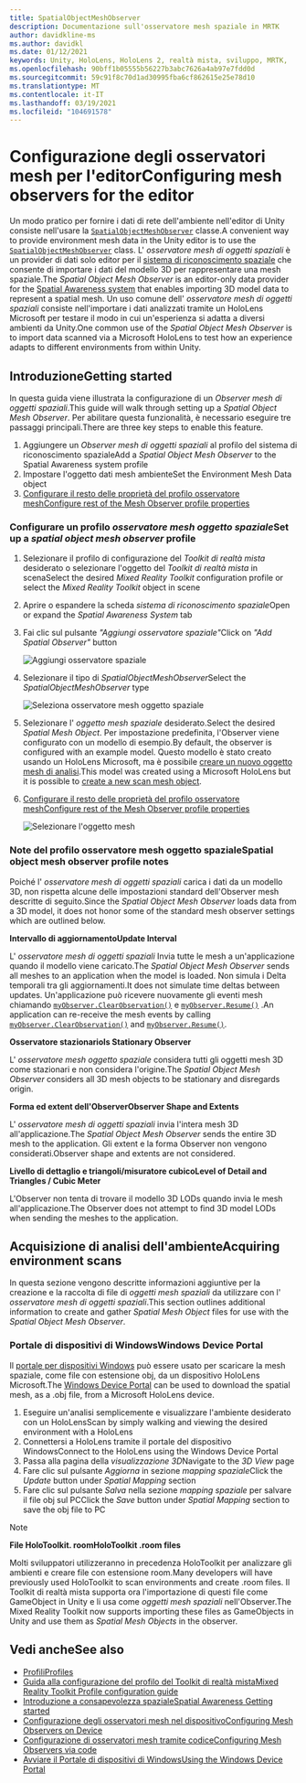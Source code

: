 ```yaml
---
title: SpatialObjectMeshObserver
description: Documentazione sull'osservatore mesh spaziale in MRTK
author: davidkline-ms
ms.author: davidkl
ms.date: 01/12/2021
keywords: Unity, HoloLens, HoloLens 2, realtà mista, sviluppo, MRTK,
ms.openlocfilehash: 90bff1b05555b56227b3abc7626a4ab97e7fdd0d
ms.sourcegitcommit: 59c91f8c70d1ad30995fba6cf862615e25e78d10
ms.translationtype: MT
ms.contentlocale: it-IT
ms.lasthandoff: 03/19/2021
ms.locfileid: "104691578"
---
```

# <a name="configuring-mesh-observers-for-the-editor"></a><span data-ttu-id="f2163-104">Configurazione degli osservatori mesh per l'editor</span><span class="sxs-lookup"><span data-stu-id="f2163-104">Configuring mesh observers for the editor</span></span>

<span data-ttu-id="f2163-105">Un modo pratico per fornire i dati di rete dell'ambiente nell'editor di Unity consiste nell'usare la [`SpatialObjectMeshObserver`](xref:Microsoft.MixedReality.Toolkit.SpatialObjectMeshObserver.SpatialObjectMeshObserver) classe.</span><span class="sxs-lookup"><span data-stu-id="f2163-105">A convenient way to provide environment mesh data in the Unity editor is to use the [`SpatialObjectMeshObserver`](xref:Microsoft.MixedReality.Toolkit.SpatialObjectMeshObserver.SpatialObjectMeshObserver) class.</span></span> <span data-ttu-id="f2163-106">L' *osservatore mesh di oggetti spaziali* è un provider di dati solo editor per il [sistema di riconoscimento spaziale](SpatialAwarenessGettingStarted.md) che consente di importare i dati del modello 3D per rappresentare una mesh spaziale.</span><span class="sxs-lookup"><span data-stu-id="f2163-106">The *Spatial Object Mesh Observer* is an editor-only data provider for the [Spatial Awareness system](SpatialAwarenessGettingStarted.md) that enables importing 3D model data to represent a spatial mesh.</span></span> <span data-ttu-id="f2163-107">Un uso comune dell' *osservatore mesh di oggetti spaziali* consiste nell'importare i dati analizzati tramite un HoloLens Microsoft per testare il modo in cui un'esperienza si adatta a diversi ambienti da Unity.</span><span class="sxs-lookup"><span data-stu-id="f2163-107">One common use of the *Spatial Object Mesh Observer* is to import data scanned via a Microsoft HoloLens to test how an experience adapts to different environments from within Unity.</span></span>

## <a name="getting-started"></a><span data-ttu-id="f2163-108">Introduzione</span><span class="sxs-lookup"><span data-stu-id="f2163-108">Getting started</span></span>

<span data-ttu-id="f2163-109">In questa guida viene illustrata la configurazione di un *Observer mesh di oggetti spaziali*.</span><span class="sxs-lookup"><span data-stu-id="f2163-109">This guide will walk through setting up a *Spatial Object Mesh Observer*.</span></span> <span data-ttu-id="f2163-110">Per abilitare questa funzionalità, è necessario eseguire tre passaggi principali.</span><span class="sxs-lookup"><span data-stu-id="f2163-110">There are three key steps to enable this feature.</span></span>

1. <span data-ttu-id="f2163-111">Aggiungere un *Observer mesh di oggetti spaziali* al profilo del sistema di riconoscimento spaziale</span><span class="sxs-lookup"><span data-stu-id="f2163-111">Add a *Spatial Object Mesh Observer* to the Spatial Awareness system profile</span></span>
1. <span data-ttu-id="f2163-112">Impostare l'oggetto dati mesh ambiente</span><span class="sxs-lookup"><span data-stu-id="f2163-112">Set the Environment Mesh Data object</span></span>
1. [<span data-ttu-id="f2163-113">Configurare il resto delle proprietà del profilo osservatore mesh</span><span class="sxs-lookup"><span data-stu-id="f2163-113">Configure rest of the Mesh Observer profile properties</span></span>](ConfiguringSpatialAwarenessMeshObserver.md)

### <a name="set-up-a-spatial-object-mesh-observer-profile"></a><span data-ttu-id="f2163-114">Configurare un profilo *osservatore mesh oggetto spaziale*</span><span class="sxs-lookup"><span data-stu-id="f2163-114">Set up a *spatial object mesh observer* profile</span></span>

1. <span data-ttu-id="f2163-115">Selezionare il profilo di configurazione del *Toolkit di realtà mista* desiderato o selezionare l'oggetto del *Toolkit di realtà mista* in scena</span><span class="sxs-lookup"><span data-stu-id="f2163-115">Select the desired *Mixed Reality Toolkit* configuration profile or select the *Mixed Reality Toolkit* object in scene</span></span>
1. <span data-ttu-id="f2163-116">Aprire o espandere la scheda *sistema di riconoscimento spaziale*</span><span class="sxs-lookup"><span data-stu-id="f2163-116">Open or expand the *Spatial Awareness System* tab</span></span>
1. <span data-ttu-id="f2163-117">Fai clic sul pulsante *"Aggiungi osservatore spaziale"*</span><span class="sxs-lookup"><span data-stu-id="f2163-117">Click on *"Add Spatial Observer"* button</span></span>

    ![Aggiungi osservatore spaziale](../images/spatial-awareness/AddObserver.png)

1. <span data-ttu-id="f2163-119">Selezionare il tipo di *SpatialObjectMeshObserver*</span><span class="sxs-lookup"><span data-stu-id="f2163-119">Select the *SpatialObjectMeshObserver* type</span></span>

    ![Seleziona osservatore mesh oggetto spaziale](../images/spatial-awareness/SelectObjectObserver.png)

1. <span data-ttu-id="f2163-121">Selezionare l' *oggetto mesh spaziale* desiderato.</span><span class="sxs-lookup"><span data-stu-id="f2163-121">Select the desired *Spatial Mesh Object*.</span></span> <span data-ttu-id="f2163-122">Per impostazione predefinita, l'Observer viene configurato con un modello di esempio.</span><span class="sxs-lookup"><span data-stu-id="f2163-122">By default, the observer is configured with an example model.</span></span> <span data-ttu-id="f2163-123">Questo modello è stato creato usando un HoloLens Microsoft, ma è possibile [creare un nuovo oggetto mesh di analisi](#acquiring-environment-scans).</span><span class="sxs-lookup"><span data-stu-id="f2163-123">This model was created using a Microsoft HoloLens but it is possible to [create a new scan mesh object](#acquiring-environment-scans).</span></span>
1. [<span data-ttu-id="f2163-124">Configurare il resto delle proprietà del profilo osservatore mesh</span><span class="sxs-lookup"><span data-stu-id="f2163-124">Configure rest of the Mesh Observer profile properties</span></span>](ConfiguringSpatialAwarenessMeshObserver.md)

    ![Selezionare l'oggetto mesh](../images/spatial-awareness/ObjectObserverProfile.png)

### <a name="spatial-object-mesh-observer-profile-notes"></a><span data-ttu-id="f2163-126">Note del profilo osservatore mesh oggetto spaziale</span><span class="sxs-lookup"><span data-stu-id="f2163-126">Spatial object mesh observer profile notes</span></span>

<span data-ttu-id="f2163-127">Poiché l' *osservatore mesh di oggetti spaziali* carica i dati da un modello 3D, non rispetta alcune delle impostazioni standard dell'Observer mesh descritte di seguito.</span><span class="sxs-lookup"><span data-stu-id="f2163-127">Since the *Spatial Object Mesh Observer* loads data from a 3D model, it does not honor some of the standard mesh observer settings which are outlined below.</span></span>

<span data-ttu-id="f2163-128">**Intervallo di aggiornamento**</span><span class="sxs-lookup"><span data-stu-id="f2163-128">**Update Interval**</span></span>

<span data-ttu-id="f2163-129">L'  *osservatore mesh di oggetti spaziali* Invia tutte le mesh a un'applicazione quando il modello viene caricato.</span><span class="sxs-lookup"><span data-stu-id="f2163-129">The  *Spatial Object Mesh Observer* sends all meshes to an application when the model is loaded.</span></span> <span data-ttu-id="f2163-130">Non simula i Delta temporali tra gli aggiornamenti.</span><span class="sxs-lookup"><span data-stu-id="f2163-130">It does not simulate time deltas between updates.</span></span> <span data-ttu-id="f2163-131">Un'applicazione può ricevere nuovamente gli eventi mesh chiamando [`myObserver.ClearObservation()`](xref:Microsoft.MixedReality.Toolkit.SpatialAwareness.IMixedRealitySpatialAwarenessObserver.ClearObservations) e [`myObserver.Resume()`](xref:Microsoft.MixedReality.Toolkit.SpatialAwareness.IMixedRealitySpatialAwarenessObserver.Resume) .</span><span class="sxs-lookup"><span data-stu-id="f2163-131">An application can re-receive the mesh events by calling [`myObserver.ClearObservation()`](xref:Microsoft.MixedReality.Toolkit.SpatialAwareness.IMixedRealitySpatialAwarenessObserver.ClearObservations) and [`myObserver.Resume()`](xref:Microsoft.MixedReality.Toolkit.SpatialAwareness.IMixedRealitySpatialAwarenessObserver.Resume).</span></span>

<span data-ttu-id="f2163-132">**Osservatore stazionario**</span><span class="sxs-lookup"><span data-stu-id="f2163-132">**Is Stationary Observer**</span></span>

<span data-ttu-id="f2163-133">L' *osservatore mesh oggetto spaziale* considera tutti gli oggetti mesh 3D come stazionari e non considera l'origine.</span><span class="sxs-lookup"><span data-stu-id="f2163-133">The *Spatial Object Mesh Observer* considers all 3D mesh objects to be stationary and disregards origin.</span></span>

<span data-ttu-id="f2163-134">**Forma ed extent dell'Observer**</span><span class="sxs-lookup"><span data-stu-id="f2163-134">**Observer Shape and Extents**</span></span>

<span data-ttu-id="f2163-135">L'  *osservatore mesh di oggetti spaziali* invia l'intera mesh 3D all'applicazione.</span><span class="sxs-lookup"><span data-stu-id="f2163-135">The  *Spatial Object Mesh Observer* sends the entire 3D mesh to the application.</span></span> <span data-ttu-id="f2163-136">Gli extent e la forma Observer non vengono considerati.</span><span class="sxs-lookup"><span data-stu-id="f2163-136">Observer shape and extents are not considered.</span></span>

<span data-ttu-id="f2163-137">**Livello di dettaglio e triangoli/misuratore cubico**</span><span class="sxs-lookup"><span data-stu-id="f2163-137">**Level of Detail and Triangles / Cubic Meter**</span></span>

<span data-ttu-id="f2163-138">L'Observer non tenta di trovare il modello 3D LODs quando invia le mesh all'applicazione.</span><span class="sxs-lookup"><span data-stu-id="f2163-138">The Observer does not attempt to find 3D model LODs when sending the meshes to the application.</span></span>

## <a name="acquiring-environment-scans"></a><span data-ttu-id="f2163-139">Acquisizione di analisi dell'ambiente</span><span class="sxs-lookup"><span data-stu-id="f2163-139">Acquiring environment scans</span></span>

<span data-ttu-id="f2163-140">In questa sezione vengono descritte informazioni aggiuntive per la creazione e la raccolta di file di *oggetti mesh spaziali* da utilizzare con l' *osservatore mesh di oggetti spaziali*.</span><span class="sxs-lookup"><span data-stu-id="f2163-140">This section outlines additional information to create and gather *Spatial Mesh Object* files for use with the *Spatial Object Mesh Observer*.</span></span>

### <a name="windows-device-portal"></a><span data-ttu-id="f2163-141">Portale di dispositivi di Windows</span><span class="sxs-lookup"><span data-stu-id="f2163-141">Windows Device Portal</span></span>

<span data-ttu-id="f2163-142">Il [portale per dispositivi Windows](https://docs.microsoft.com/windows/mixed-reality/using-the-windows-device-portal) può essere usato per scaricare la mesh spaziale, come file con estensione obj, da un dispositivo HoloLens Microsoft.</span><span class="sxs-lookup"><span data-stu-id="f2163-142">The [Windows Device Portal](https://docs.microsoft.com/windows/mixed-reality/using-the-windows-device-portal) can be used to download the spatial mesh, as a .obj file, from a Microsoft HoloLens device.</span></span>

1. <span data-ttu-id="f2163-143">Eseguire un'analisi semplicemente e visualizzare l'ambiente desiderato con un HoloLens</span><span class="sxs-lookup"><span data-stu-id="f2163-143">Scan by simply walking and viewing the desired environment with a HoloLens</span></span>
1. <span data-ttu-id="f2163-144">Connettersi a HoloLens tramite il portale del dispositivo Windows</span><span class="sxs-lookup"><span data-stu-id="f2163-144">Connect to the HoloLens using the Windows Device Portal</span></span>
1. <span data-ttu-id="f2163-145">Passa alla pagina della *visualizzazione 3D*</span><span class="sxs-lookup"><span data-stu-id="f2163-145">Navigate to the *3D View* page</span></span>
1. <span data-ttu-id="f2163-146">Fare clic sul pulsante *Aggiorna* in sezione *mapping spaziale*</span><span class="sxs-lookup"><span data-stu-id="f2163-146">Click the *Update* button under *Spatial Mapping* section</span></span>
1. <span data-ttu-id="f2163-147">Fare clic sul pulsante *Salva* nella sezione *mapping spaziale* per salvare il file obj sul PC</span><span class="sxs-lookup"><span data-stu-id="f2163-147">Click the *Save* button under *Spatial Mapping* section to save the obj file to PC</span></span>

> [!NOTE]
> <span data-ttu-id="f2163-148">**File HoloToolkit. room**</span><span class="sxs-lookup"><span data-stu-id="f2163-148">**HoloToolkit .room files**</span></span>
>
> <span data-ttu-id="f2163-149">Molti sviluppatori utilizzeranno in precedenza HoloToolkit per analizzare gli ambienti e creare file con estensione room.</span><span class="sxs-lookup"><span data-stu-id="f2163-149">Many developers will have previously used HoloToolkit to scan environments and create .room files.</span></span> <span data-ttu-id="f2163-150">Il Toolkit di realtà mista supporta ora l'importazione di questi file come GameObject in Unity e li usa come *oggetti mesh spaziali* nell'Observer.</span><span class="sxs-lookup"><span data-stu-id="f2163-150">The Mixed Reality Toolkit now supports importing these files as GameObjects in Unity and use them as *Spatial Mesh Objects* in the observer.</span></span>

## <a name="see-also"></a><span data-ttu-id="f2163-151">Vedi anche</span><span class="sxs-lookup"><span data-stu-id="f2163-151">See also</span></span>

- [<span data-ttu-id="f2163-152">Profili</span><span class="sxs-lookup"><span data-stu-id="f2163-152">Profiles</span></span>](../profiles/Profiles.md)
- [<span data-ttu-id="f2163-153">Guida alla configurazione del profilo del Toolkit di realtà mista</span><span class="sxs-lookup"><span data-stu-id="f2163-153">Mixed Reality Toolkit Profile configuration guide</span></span>](../../configuration/MixedRealityConfigurationGuide.md)
- [<span data-ttu-id="f2163-154">Introduzione a consapevolezza spaziale</span><span class="sxs-lookup"><span data-stu-id="f2163-154">Spatial Awareness Getting started</span></span>](SpatialAwarenessGettingStarted.md)
- [<span data-ttu-id="f2163-155">Configurazione degli osservatori mesh nel dispositivo</span><span class="sxs-lookup"><span data-stu-id="f2163-155">Configuring Mesh Observers on Device</span></span>](ConfiguringSpatialAwarenessMeshObserver.md)
- [<span data-ttu-id="f2163-156">Configurazione di osservatori mesh tramite codice</span><span class="sxs-lookup"><span data-stu-id="f2163-156">Configuring Mesh Observers via code</span></span>](UsageGuide.md)
- [<span data-ttu-id="f2163-157">Avviare il Portale di dispositivi di Windows</span><span class="sxs-lookup"><span data-stu-id="f2163-157">Using the Windows Device Portal</span></span>](https://docs.microsoft.com/windows/mixed-reality/using-the-windows-device-portal)
